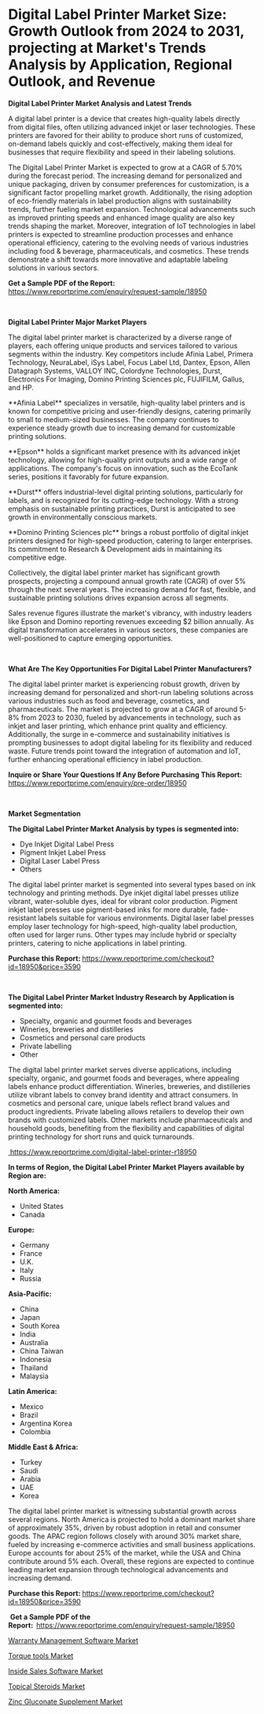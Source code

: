 <p><h1>Digital Label Printer Market Size: Growth Outlook from 2024 to 2031, projecting at Market's Trends Analysis by Application, Regional Outlook, and Revenue</h1></p><p><strong>Digital Label Printer Market Analysis and Latest Trends</strong></p>
<p><p>A digital label printer is a device that creates high-quality labels directly from digital files, often utilizing advanced inkjet or laser technologies. These printers are favored for their ability to produce short runs of customized, on-demand labels quickly and cost-effectively, making them ideal for businesses that require flexibility and speed in their labeling solutions.</p><p>The Digital Label Printer Market is expected to grow at a CAGR of 5.70% during the forecast period. The increasing demand for personalized and unique packaging, driven by consumer preferences for customization, is a significant factor propelling market growth. Additionally, the rising adoption of eco-friendly materials in label production aligns with sustainability trends, further fueling market expansion. Technological advancements such as improved printing speeds and enhanced image quality are also key trends shaping the market. Moreover, integration of IoT technologies in label printers is expected to streamline production processes and enhance operational efficiency, catering to the evolving needs of various industries including food & beverage, pharmaceuticals, and cosmetics. These trends demonstrate a shift towards more innovative and adaptable labeling solutions in various sectors.</p></p>
<p><strong>Get a Sample PDF of the Report:&nbsp;</strong> <a href="https://www.reportprime.com/enquiry/request-sample/18950?utm_campaign=8&utm_medium=2&utm_source=Github&utm_content=ia&utm_term=22112024&utm_id=digital-label-printer">https://www.reportprime.com/enquiry/request-sample/18950</a></p>
<p>&nbsp;</p>
<p><strong>Digital Label Printer Major Market Players</strong></p>
<p><p>The digital label printer market is characterized by a diverse range of players, each offering unique products and services tailored to various segments within the industry. Key competitors include Afinia Label, Primera Technology, NeuraLabel, iSys Label, Focus Label Ltd, Dantex, Epson, Allen Datagraph Systems, VALLOY INC, Colordyne Technologies, Durst, Electronics For Imaging, Domino Printing Sciences plc, FUJIFILM, Gallus, and HP.</p><p>**Afinia Label** specializes in versatile, high-quality label printers and is known for competitive pricing and user-friendly designs, catering primarily to small to medium-sized businesses. The company continues to experience steady growth due to increasing demand for customizable printing solutions.</p><p>**Epson** holds a significant market presence with its advanced inkjet technology, allowing for high-quality print outputs and a wide range of applications. The company's focus on innovation, such as the EcoTank series, positions it favorably for future expansion.</p><p>**Durst** offers industrial-level digital printing solutions, particularly for labels, and is recognized for its cutting-edge technology. With a strong emphasis on sustainable printing practices, Durst is anticipated to see growth in environmentally conscious markets.</p><p>**Domino Printing Sciences plc** brings a robust portfolio of digital inkjet printers designed for high-speed production, catering to larger enterprises. Its commitment to Research & Development aids in maintaining its competitive edge.</p><p>Collectively, the digital label printer market has significant growth prospects, projecting a compound annual growth rate (CAGR) of over 5% through the next several years. The increasing demand for fast, flexible, and sustainable printing solutions drives expansion across all segments.</p><p>Sales revenue figures illustrate the market's vibrancy, with industry leaders like Epson and Domino reporting revenues exceeding $2 billion annually. As digital transformation accelerates in various sectors, these companies are well-positioned to capture emerging opportunities.</p></p>
<p>&nbsp;</p>
<p><strong>What Are The Key Opportunities For Digital Label Printer Manufacturers?</strong></p>
<p><p>The digital label printer market is experiencing robust growth, driven by increasing demand for personalized and short-run labeling solutions across various industries such as food and beverage, cosmetics, and pharmaceuticals. The market is projected to grow at a CAGR of around 5-8% from 2023 to 2030, fueled by advancements in technology, such as inkjet and laser printing, which enhance print quality and efficiency. Additionally, the surge in e-commerce and sustainability initiatives is prompting businesses to adopt digital labeling for its flexibility and reduced waste. Future trends point toward the integration of automation and IoT, further enhancing operational efficiency in label production.</p></p>
<p><strong>Inquire or Share Your Questions If Any Before Purchasing This Report:</strong> <a href="https://www.reportprime.com/enquiry/pre-order/18950?utm_campaign=8&utm_medium=2&utm_source=Github&utm_content=ia&utm_term=22112024&utm_id=digital-label-printer">https://www.reportprime.com/enquiry/pre-order/18950</a></p>
<p>&nbsp;</p>
<p><strong>Market Segmentation</strong></p>
<p><strong>The Digital Label Printer Market Analysis by types is segmented into:</strong></p>
<p><ul><li>Dye Inkjet Digital Label Press</li><li>Pigment Inkjet Label Press</li><li>Digital Laser Label Press</li><li>Others</li></ul></p>
<p><p>The digital label printer market is segmented into several types based on ink technology and printing methods. Dye inkjet digital label presses utilize vibrant, water-soluble dyes, ideal for vibrant color production. Pigment inkjet label presses use pigment-based inks for more durable, fade-resistant labels suitable for various environments. Digital laser label presses employ laser technology for high-speed, high-quality label production, often used for larger runs. Other types may include hybrid or specialty printers, catering to niche applications in label printing.</p></p>
<p><strong>Purchase this Report:&nbsp;</strong><a href="https://www.reportprime.com/checkout?id=18950&price=3590&utm_campaign=8&utm_medium=2&utm_source=Github&utm_content=ia&utm_term=22112024&utm_id=digital-label-printer">https://www.reportprime.com/checkout?id=18950&price=3590</a></p>
<p>&nbsp;</p>
<p><strong>The Digital Label Printer Market Industry Research by Application is segmented into:</strong></p>
<p><ul><li>Specialty, organic and gourmet foods and beverages</li><li>Wineries, breweries and distilleries</li><li>Cosmetics and personal care products</li><li>Private labelling</li><li>Other</li></ul></p>
<p><p>The digital label printer market serves diverse applications, including specialty, organic, and gourmet foods and beverages, where appealing labels enhance product differentiation. Wineries, breweries, and distilleries utilize vibrant labels to convey brand identity and attract consumers. In cosmetics and personal care, unique labels reflect brand values and product ingredients. Private labeling allows retailers to develop their own brands with customized labels. Other markets include pharmaceuticals and household goods, benefiting from the flexibility and capabilities of digital printing technology for short runs and quick turnarounds.</p></p>
<p><a href="https://www.reportprime.com/digital-label-printer-r18950?utm_campaign=8&utm_medium=2&utm_source=Github&utm_content=ia&utm_term=22112024&utm_id=digital-label-printer">&nbsp;https://www.reportprime.com/digital-label-printer-r18950</a></p>
<p><strong>In terms of Region, the Digital Label Printer Market Players available by Region are:</strong></p>
<p>
    <p> <strong> North America: </strong>
        <ul>
            <li>United States</li>
            <li>Canada</li>
        </ul>
        </p> 
    <p> <strong> Europe: </strong>
        <ul>
            <li>Germany</li>
            <li>France</li>
            <li>U.K.</li>
            <li>Italy</li>
            <li>Russia</li>
        </ul>
        </p> 
    <p> <strong> Asia-Pacific: </strong>
        <ul>
            <li>China</li>
            <li>Japan</li>
            <li>South Korea</li>
            <li>India</li>
            <li>Australia</li>
            <li>China Taiwan</li>
            <li>Indonesia</li>
            <li>Thailand</li>
            <li>Malaysia</li>
        </ul>
        </p> 
    <p> <strong> Latin America: </strong>
        <ul>
            <li>Mexico</li>
            <li>Brazil</li>
            <li>Argentina Korea</li>
            <li>Colombia</li>
        </ul>
        </p> 
    <p> <strong> Middle East & Africa: </strong>
        <ul>
            <li>Turkey</li>
            <li>Saudi</li>
            <li>Arabia</li>
            <li>UAE</li>
            <li>Korea</li>
        </ul>
    </p>
    </p>
<p><p>The digital label printer market is witnessing substantial growth across several regions. North America is projected to hold a dominant market share of approximately 35%, driven by robust adoption in retail and consumer goods. The APAC region follows closely with around 30% market share, fueled by increasing e-commerce activities and small business applications. Europe accounts for about 25% of the market, while the USA and China contribute around 5% each. Overall, these regions are expected to continue leading market expansion through technological advancements and increasing demand.</p></p>
<p><strong>Purchase this Report: </strong><a href="https://www.reportprime.com/checkout?id=18950&price=3590&utm_campaign=8&utm_medium=2&utm_source=Github&utm_content=ia&utm_term=22112024&utm_id=digital-label-printer">https://www.reportprime.com/checkout?id=18950&price=3590</a></p>
<p>&nbsp;<strong>Get a Sample PDF of the Report:&nbsp;&nbsp;</strong><a href="https://www.reportprime.com/enquiry/request-sample/18950?utm_campaign=8&utm_medium=2&utm_source=Github&utm_content=ia&utm_term=22112024&utm_id=digital-label-printer">https://www.reportprime.com/enquiry/request-sample/18950</a></p>
<p><strong></strong></p>
<p><p><a href="https://www.linkedin.com/pulse/warranty-management-software-market-share-revenue-analysis-z2voe?utm_campaign=8&utm_medium=2&utm_source=Github&utm_content=ia&utm_term=22112024&utm_id=digital-label-printer">Warranty Management Software Market</a></p><p><a href="https://github.com/angelajermaine/Market-Research-Report-List-5/blob/main/torque-tools-market.md?utm_campaign=8&utm_medium=2&utm_source=Github&utm_content=ia&utm_term=22112024&utm_id=digital-label-printer">Torque tools Market</a></p><p><a href="https://www.linkedin.com/pulse/evaluating-future-inside-sales-software-market-size-drivers-zbhhe?utm_campaign=8&utm_medium=2&utm_source=Github&utm_content=ia&utm_term=22112024&utm_id=digital-label-printer">Inside Sales Software Market</a></p><p><a href="https://issuu.com/reportprime-2/docs/topical-steroids-market-size-2030.p_e51e00ebc03512?utm_campaign=8&utm_medium=2&utm_source=Github&utm_content=ia&utm_term=22112024&utm_id=digital-label-printer">Topical Steroids Market</a></p><p><a href="https://issuu.com/reportprime-2/docs/zinc-gluconate-supplement-market-si_a29baff1e4ca09?utm_campaign=8&utm_medium=2&utm_source=Github&utm_content=ia&utm_term=22112024&utm_id=digital-label-printer">Zinc Gluconate Supplement Market</a></p></p>